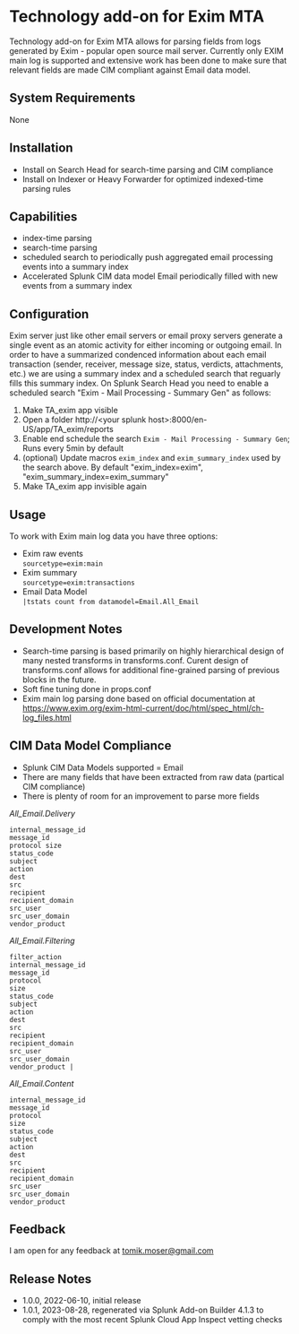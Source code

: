 # Technology add-on for Exim MTA

Technology add-on for Exim MTA allows for parsing fields from logs generated by Exim - popular open source mail server. Currently only EXIM main log is supported and extensive work has been done to make sure that relevant fields are made CIM compliant against Email data model.  

## System Requirements
None

## Installation
- Install on Search Head for search-time parsing and CIM compliance
- Install on Indexer or Heavy Forwarder for optimized indexed-time parsing rules

## Capabilities
- index-time parsing
- search-time parsing
- scheduled search to periodically push aggregated email processing events into a summary index
- Accelerated Splunk CIM data model Email periodically filled with new events from a summary index  

## Configuration
Exim server just like other email servers or email proxy servers generate a single event as an atomic activity for either incoming or outgoing email. In order to have a summarized condenced information about each email transaction (sender, receiver, message size, status, verdicts, attachments, etc.) we are using a summary index and a scheduled search that reguarly fills this summary index. On Splunk Search Head you need to enable a scheduled search "Exim - Mail Processing - Summary Gen" as follows:

1. Make TA_exim app visible 
2. Open a folder http://&lt;your splunk host&gt;:8000/en-US/app/TA_exim/reports
3. Enable end schedule the search `Exim - Mail Processing - Summary Gen`; Runs every 5min by default
4. (optional) Update macros `exim_index` and `exim_summary_index` used by the search above. By default "exim_index=exim", "exim_summary_index=exim_summary"
5. Make TA_exim app invisible again

## Usage
To work with Exim main log data you have three options:
- Exim raw events  
`sourcetype=exim:main`
- Exim summary  
`sourcetype=exim:transactions`
- Email Data Model  
`|tstats count from datamodel=Email.All_Email`

## Development Notes
- Search-time parsing is based primarily on highly hierarchical design of many nested transforms in transforms.conf. Curent design of transforms.conf allows for additional fine-grained parsing of previous blocks in the future. 
- Soft fine tuning done in props.conf
- Exim main log parsing done based on official documentation at https://www.exim.org/exim-html-current/doc/html/spec_html/ch-log_files.html

## CIM Data Model Compliance
- Splunk CIM Data Models supported = Email
- There are many fields that have been extracted from raw data (partical CIM compliance)
- There is plenty of room for an improvement to parse more fields


*All_Email.Delivery* 
```
internal_message_id 
message_id 
protocol size
status_code
subject
action
dest
src
recipient
recipient_domain
src_user
src_user_domain
vendor_product
```

*All_Email.Filtering*
```
filter_action
internal_message_id
message_id
protocol
size
status_code
subject
action
dest
src
recipient
recipient_domain
src_user
src_user_domain
vendor_product |
```

*All_Email.Content*
```
internal_message_id
message_id
protocol
size
status_code
subject
action
dest
src
recipient
recipient_domain
src_user
src_user_domain
vendor_product
```

## Feedback
I am open for any feedback at tomik.moser@gmail.com

## Release Notes
- 1.0.0, 2022-06-10, initial release
- 1.0.1, 2023-08-28, regenerated via Splunk Add-on Builder 4.1.3 to comply with the most recent Splunk Cloud App Inspect vetting checks
